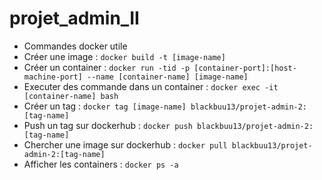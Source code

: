 # projet_admin_II

* Commandes docker utile
* Créer une image : `docker build -t [image-name]`
* Créer un container : `docker run -tid -p [container-port]:[host-machine-port] --name [container-name] [image-name]`
* Executer des commande dans un container : `docker exec -it [container-name] bash`
* Créer un tag : `docker tag [image-name] blackbuu13/projet-admin-2:[tag-name]`
* Push un tag sur dockerhub : `docker push blackbuu13/projet-admin-2:[tag-name]`
* Chercher une image sur dockerhub : `docker pull blackbuu13/projet-admin-2:[tag-name]`
* Afficher les containers : `docker ps -a`